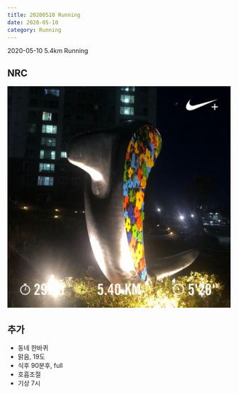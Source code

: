 ```yaml
---
title: 20200510 Running 
date: 2020-05-10
category: Running
---
```


2020-05-10  5.4km Running

## NRC

![20200510](/img/20200510.jpg)

## 추가

*   동네 한바퀴
*   맑음, 19도
*   식후 90분후, full
*   호흡조절
*   기상 7시
